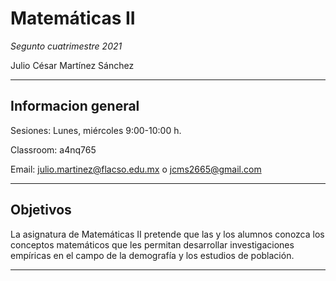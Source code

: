 # Matemáticas II

*Segunto cuatrimestre 2021*

Julio César Martínez Sánchez

---

## Informacion general

Sesiones: Lunes, miércoles 9:00-10:00 h.

Classroom: a4nq765

Email: julio.martinez@flacso.edu.mx o jcms2665@gmail.com

---

## Objetivos 

La asignatura de Matemáticas II pretende que las y los alumnos conozca los conceptos matemáticos que les permitan desarrollar investigaciones empíricas en el campo de la demografía y los estudios de población.

--- 
